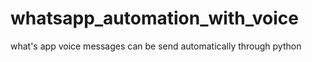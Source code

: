 # whatsapp_automation_with_voice
what's app voice  messages can be send automatically through python  
